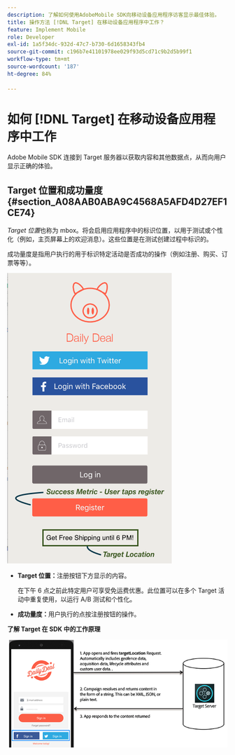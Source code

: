 ```yaml
---
description: 了解如何使用AdobeMobile SDK向移动设备应用程序访客显示最佳体验。
title: 操作方法 [!DNL Target] 在移动设备应用程序中工作？
feature: Implement Mobile
role: Developer
exl-id: 1a5f34dc-932d-47c7-b730-6d1658343fb4
source-git-commit: c196b7e41101978ee029f93d5cd71c9b2d5b99f1
workflow-type: tm+mt
source-wordcount: '187'
ht-degree: 84%

---
```


# 如何 [!DNL Target] 在移动设备应用程序中工作

Adobe Mobile SDK 连接到 Target 服务器以获取内容和其他数据点，从而向用户显示正确的体验。

## Target 位置和成功量度 {#section_A08AAB0ABA9C4568A5AFD4D27EF1CE74}

*Target 位置*&#x200B;也称为 mbox。将会启用应用程序中的标识位置，以用于测试或个性化（例如，主页屏幕上的欢迎消息）。这些位置是在测试创建过程中标识的。

*[](/help/main/c-activities/r-success-metrics/success-metrics.md#reference_D011575C85DA48E989A244593D9B9924)*&#x200B;成功量度是指用户执行的用于标识特定活动是否成功的操作（例如注册、购买、订票等等）。

![](assets/mobile-target-location.png)

* **Target 位置：**&#x200B;注册按钮下方显示的内容。

   在下午 6 点之前此特定用户可享受免运费优惠。此位置可以在多个 Target 活动中重复使用，以运行 A/B 测试和个性化。

* **成功量度：**&#x200B;用户执行的点按注册按钮的操作。

**了解 Target 在 SDK 中的工作原理**

![](assets/how-target-mobile-works.png)
